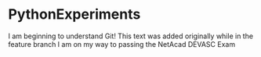 # PythonExperiments
I am beginning to understand Git!
This text was added originally while in the feature branch
I am on my way to passing the NetAcad DEVASC Exam
